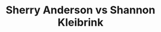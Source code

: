 ---
title: Sherry Anderson vs Shannon Kleibrink
player1:
  name: Anderson, Sherry
  percent: 92
  wins: 1
  losses: 0
player2:
  name: Kleibrink, Shannon
  percent: 67
  wins: 0
  losses: 1
games:
- player1:
    team: SK
    position: Fourth
    percent: 92
    win: 1
    loss: 0
  player2:
    team: AB
    position: Fourth
    percent: 67
    win: 0
    loss: 1
  event: Hearts
  year: 2004
  draw: Round Robin(16)
  score: AB 5 - SK 7
- player1:
    team: AND
    position: Fourth
    percent: 82
    win: 0
    loss: 1
  player2:
    team: KLE
    position: Fourth
    percent: 88
    win: 1
    loss: 0
  event: Trials (Women)
  year: 2005
  draw: Round Robin(11)
  score: AND 6 - KLE 7
---